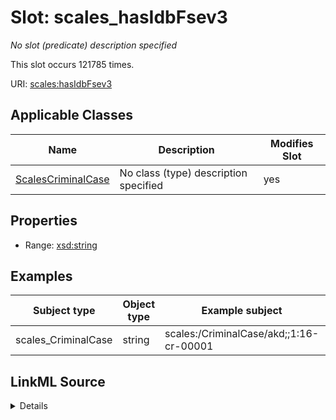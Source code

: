 

# Slot: scales_hasIdbFsev3


_No slot (predicate) description specified_






This slot occurs 121785 times.


URI: [scales:hasIdbFsev3](http://schemas.scales-okn.org/rdf/scales#hasIdbFsev3)



<!-- no inheritance hierarchy -->





## Applicable Classes

| Name | Description | Modifies Slot |
| --- | --- | --- |
| [ScalesCriminalCase](../classes/ScalesCriminalCase.md) | No class (type) description specified |  yes  |







## Properties

* Range: [xsd:string](http://www.w3.org/2001/XMLSchema#string)






## Examples

| Subject type | Object type | Example subject | Example object | Occurrences |
| --- | --- | --- | --- | --- |
| scales_CriminalCase | string | scales:/CriminalCase/akd;;1:16-cr-00001 | -8 | 121785 |




## LinkML Source

<details>

```yaml
name: scales_hasIdbFsev3
annotations:
  count:
    tag: count
    value: 121785
description: No slot (predicate) description specified
examples:
- object:
    example_object: '-8'
    example_object_type: string
    example_predicate: scales:hasIdbFsev3
    example_subject: scales:/CriminalCase/akd;;1:16-cr-00001
    example_subject_type: scales_CriminalCase
from_schema: scales-kg
rank: 1000
slot_uri: scales:hasIdbFsev3
alias: scales_hasIdbFsev3
domain_of:
- scales_CriminalCase
range: string

```
</details>